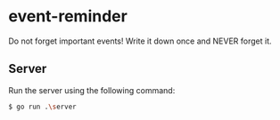 # event-reminder
Do not forget important events!
Write it down once and NEVER forget it.

## Server
Run the server using the following command:

```bash 
$ go run .\server 
```